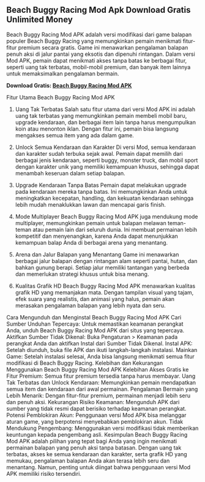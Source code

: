 ## Beach Buggy Racing Mod Apk Download Gratis Unlimited Money

Beach Buggy Racing Mod APK adalah versi modifikasi dari game balapan populer Beach Buggy Racing yang memungkinkan pemain menikmati fitur-fitur premium secara gratis. Game ini menawarkan pengalaman balapan penuh aksi di jalur pantai yang eksotis dan dipenuhi rintangan. Dalam versi Mod APK, pemain dapat menikmati akses tanpa batas ke berbagai fitur, seperti uang tak terbatas, mobil-mobil premium, dan banyak item lainnya untuk memaksimalkan pengalaman bermain.

**Download Gratis: [Beach Buggy Racing Mod APK](https://bit.ly/4cS2mtO)**

Fitur Utama Beach Buggy Racing Mod APK
1. Uang Tak Terbatas
Salah satu fitur utama dari versi Mod APK ini adalah uang tak terbatas yang memungkinkan pemain membeli mobil baru, upgrade kendaraan, dan berbagai item lain tanpa harus mengumpulkan koin atau menonton iklan. Dengan fitur ini, pemain bisa langsung mengakses semua item yang ada dalam game.

2. Unlock Semua Kendaraan dan Karakter
Di versi Mod, semua kendaraan dan karakter sudah terbuka sejak awal. Pemain dapat memilih dari berbagai jenis kendaraan, seperti buggy, monster truck, dan mobil sport dengan karakter unik yang memiliki kemampuan khusus, sehingga dapat menambah keseruan dalam setiap balapan.

3. Upgrade Kendaraan Tanpa Batas
Pemain dapat melakukan upgrade pada kendaraan mereka tanpa batas. Ini memungkinkan Anda untuk meningkatkan kecepatan, handling, dan kekuatan kendaraan sehingga lebih mudah menaklukkan lawan dan mencapai garis finish.

4. Mode Multiplayer
Beach Buggy Racing Mod APK juga mendukung mode multiplayer, memungkinkan pemain untuk balapan melawan teman-teman atau pemain lain dari seluruh dunia. Ini membuat permainan lebih kompetitif dan menyenangkan, karena Anda dapat menunjukkan kemampuan balap Anda di berbagai arena yang menantang.

5. Arena dan Jalur Balapan yang Menantang
Game ini menawarkan berbagai jalur balapan dengan rintangan alam seperti pantai, hutan, dan bahkan gunung berapi. Setiap jalur memiliki tantangan yang berbeda dan memerlukan strategi khusus untuk bisa menang.

6. Kualitas Grafik HD
Beach Buggy Racing Mod APK menawarkan kualitas grafik HD yang memanjakan mata. Dengan tampilan visual yang tajam, efek suara yang realistis, dan animasi yang halus, pemain akan merasakan pengalaman balapan yang lebih nyata dan seru.

Cara Mengunduh dan Menginstal Beach Buggy Racing Mod APK
Cari Sumber Unduhan Tepercaya: Untuk memastikan keamanan perangkat Anda, unduh Beach Buggy Racing Mod APK dari situs yang tepercaya.
Aktifkan Sumber Tidak Dikenal: Buka Pengaturan > Keamanan pada perangkat Anda dan aktifkan Instal dari Sumber Tidak Dikenal.
Instal APK: Setelah diunduh, buka file APK dan ikuti langkah-langkah instalasi.
Mainkan Game: Setelah instalasi selesai, Anda bisa langsung menikmati semua fitur modifikasi di Beach Buggy Racing.
Kelebihan dan Kekurangan Menggunakan Beach Buggy Racing Mod APK
Kelebihan
Akses Gratis ke Fitur Premium: Semua fitur premium tersedia tanpa harus membayar.
Uang Tak Terbatas dan Unlock Kendaraan: Memungkinkan pemain mendapatkan semua item dan kendaraan dari awal permainan.
Pengalaman Bermain yang Lebih Menarik: Dengan fitur-fitur premium, permainan menjadi lebih seru dan penuh aksi.
Kekurangan
Risiko Keamanan: Mengunduh APK dari sumber yang tidak resmi dapat berisiko terhadap keamanan perangkat.
Potensi Pemblokiran Akun: Penggunaan versi Mod APK bisa melanggar aturan game, yang berpotensi menyebabkan pemblokiran akun.
Tidak Mendukung Pengembang: Menggunakan versi modifikasi tidak memberikan keuntungan kepada pengembang asli.
Kesimpulan
Beach Buggy Racing Mod APK adalah pilihan yang tepat bagi Anda yang ingin menikmati permainan balapan yang penuh aksi tanpa batasan. Dengan uang tak terbatas, akses ke semua kendaraan dan karakter, serta grafik HD yang memukau, pengalaman balapan Anda akan terasa lebih seru dan menantang. Namun, penting untuk diingat bahwa penggunaan versi Mod APK memiliki risiko tersendiri.

